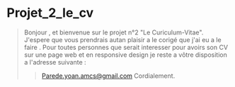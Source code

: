 # Projet_2_le_cv

> Bonjour , et bienvenue sur le projet n°2 "Le Curiculum-Vitae".
>J'espere que vous prendrais autan plaisir a le corigé que j'ai eu a le faire .
>Pour toutes personnes que serait interesser pour avoirs son CV sur une page web et en responsive design je reste a vôtre disposition a l'adresse suivante :
>>Parede.yoan.amcs@gmail.com
>Cordialement.
